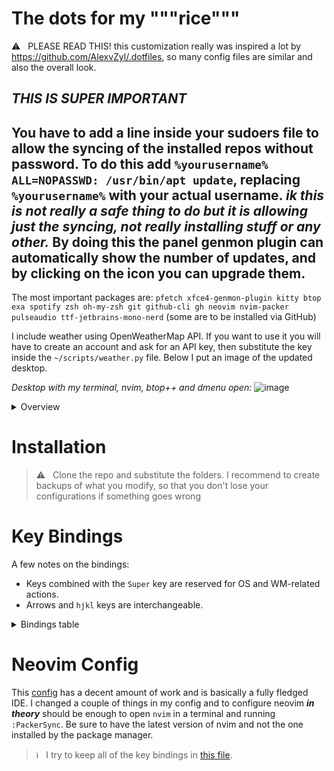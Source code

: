 # The dots for my """rice"""
⚠️ &nbsp; PLEASE READ THIS! this customization really was inspired a lot by https://github.com/AlexvZyl/.dotfiles, so many config files are similar and also the overall look.

***THIS IS SUPER IMPORTANT***
----------------------------------------
You have to add a line inside your sudoers file to allow the syncing of the installed repos without password. To do this add
`%yourusername% ALL=NOPASSWD: /usr/bin/apt update`, replacing `%yourusername%` with your actual username. *ik this is not really a safe thing to do but it is allowing just the syncing, not really installing stuff or any other.*
By doing this the panel genmon plugin can automatically show the number of updates, and by clicking on the icon you can upgrade them.
----------------------------------------

The most important packages are:
`pfetch xfce4-genmon-plugin kitty btop exa spotify zsh oh-my-zsh git github-cli gh neovim nvim-packer pulseaudio ttf-jetbrains-mono-nerd` (some are to be installed via GitHub)

I include weather using OpenWeatherMap API. If you want to use it you will have to create an account and ask for an API key, then substitute the key inside the `~/scripts/weather.py` file.
Below I put an image of the updated desktop.

*Desktop with my terminal, nvim, btop++ and dmenu open:*
![image](https://github.com/k0ruy/dots/assets/71659265/62bdb313-0644-431e-a2ce-5283d6f7174e)

<details>

<summary>Overview</summary>

</br>

Wallpapers can be found at [this ImageGoNord repo](https://github.com/linuxdotexe/nordic-wallpapers) (they "norded" some nice wallpapers) and [locally](https://github.com/k0ruy/dots/tree/main/wallpapers).

</details>

# Installation

> ⚠️ &nbsp; Clone the repo and substitute the folders. I recommend to create backups of what you modify, so that you don't lose your configurations if something goes wrong

# Key Bindings

A few notes on the bindings:

- Keys combined with the `Super` key are reserved for OS and WM-related actions.  
- Arrows and `hjkl` keys are interchangeable.

<details>

<summary>Bindings table</summary>

</br>

|  Binding  |  Action   |
| :-------: | :-------: |
| Super + d | File manager |
| Super + t | Terminal |
| Super + n | Neovim |
| Super + b | BTop++ |
| Super + Arrow | Cycle windows |
| Super + Shift + Arrow | Move window between workspaces |
| Super + Number | Go to workspace |
| Super + w | Web browser |

</details>

# Neovim Config

This [config](https://github.com/AlexvZyl/.dotfiles/tree/main/.config/nvim) has a decent amount of work and is basically a fully fledged IDE. I changed a couple of things in my config and to configure neovim ***in theory*** should be enough to open `nvim` in a terminal and running `:PackerSync`. Be sure to have the latest version of nvim and not the one installed by the package manager.


> ℹ️ &nbsp; I try to keep all of the key bindings in [this file](https://github.com/AlexvZyl/.dotfiles/blob/main/.config/nvim/lua/alex/key-bindings.lua).

